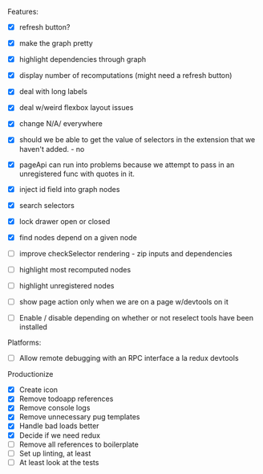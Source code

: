 Features:
- [X] refresh button?
- [X] make the graph pretty
- [X] highlight dependencies through graph
- [X] display number of recomputations (might need a refresh button)
- [X] deal with long labels
- [X] deal w/weird flexbox layout issues
- [X] change N/A/ everywhere
- [X] should we be able to get the value of selectors in the extension that we haven't added. - no
- [X] pageApi can run into problems because we attempt to pass in an unregistered func with quotes in it.
- [X] inject id field into graph nodes
- [X] search selectors
- [X] lock drawer open or closed
- [X] find nodes depend on a given node
- [ ] improve checkSelector rendering - zip inputs and dependencies
- [ ] highlight most recomputed nodes
- [ ] highlight unregistered nodes
- [ ] show page action only when we are on a page w/devtools on it
- [ ] Enable / disable depending on whether or not reselect tools have been installed


Platforms:
- [ ] Allow remote debugging with an RPC interface a la redux devtools

Productionize
- [X] Create icon
- [X] Remove todoapp references
- [X] Remove console logs
- [X] Remove unnecessary pug templates
- [X] Handle bad loads better
- [X] Decide if we need redux
- [ ] Remove all references to boilerplate
- [ ] Set up linting, at least
- [ ] At least look at the tests
